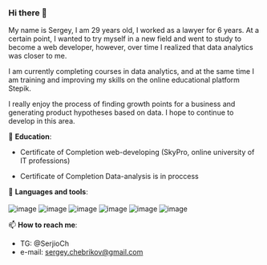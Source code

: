 ### Hi there 👋

My name is Sergey, I am 29 years old, I worked as a lawyer for 6 years. At a certain point, I wanted to try myself in a new field and went to study to become a web developer, however, over time I realized that data analytics was closer to me.

I am currently completing courses in data analytics, and at the same time I am training and improving my skills on the online educational platform Stepik.

I really enjoy the process of finding growth points for a business and generating product hypotheses based on data. I hope to continue to develop in this area.

🌱 <b>Education</b>:
- Certificate of Completion web-developing (SkyPro, online university of IT professions)
  <br>

- Certificate of Completion Data-analysis is in proccess


🔭 <b>Languages and tools</b>:
<br><br>
![image](https://github.com/lokkib/lokkib/assets/101714147/bc900877-95f3-4692-b618-c1d112775c06)
![image](https://github.com/lokkib/lokkib/assets/101714147/1427b42b-a725-4391-a409-50bf9d1bdd4f)
![image](https://github.com/lokkib/lokkib/assets/101714147/e6d91a51-9f7c-41ec-94c9-386fcfe0a161)
![image](https://github.com/lokkib/lokkib/assets/101714147/db6a037f-5c35-411f-a647-240bf944e64c)
![image](https://github.com/lokkib/lokkib/assets/101714147/2ada38e3-2e70-42e7-bc02-b9a7488c7673)
![image](https://github.com/lokkib/lokkib/assets/101714147/4a40c64c-297b-47d1-9474-4452f81be1f9)


📫 <b>How to reach me</b>:
<br>
- TG: @SerjioCh
- e-mail: sergey.chebrikov@gmail.com
  
<!--
**lokkib/lokkib** is a ✨ _special_ ✨ repository because its `README.md` (this file) appears on your GitHub profile.

Here are some ideas to get you started:

- 🔭 I’m currently working on ...
- 🌱 I’m currently learning ...
- 👯 I’m looking to collaborate on ...
- 🤔 I’m looking for help with ...
- 💬 Ask me about ...
- 📫 How to reach me: ...
- 😄 Pronouns: ...
- ⚡ Fun fact: ...
-->
